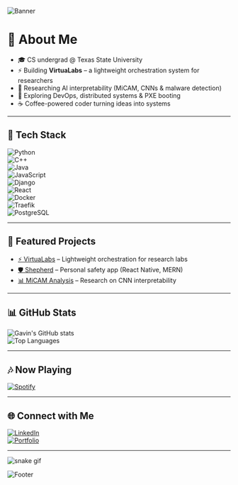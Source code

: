 <!-- Banner -->
![Banner](https://capsule-render.vercel.app/api?type=speech&height=200&color=auto&text=Hi%20I'm%20Gavin&textBg=false&fontColor=FFFFFF&fontSize=100&fontAlignY=60&animation=twinkling&stroke=000000&strokeWidth=3&desc=👋&descSize=100&descAlign=87&descAlignY=60&fontAlign=40)

# 🚀 About Me  
- 🎓 CS undergrad @ Texas State University  
- ⚡ Building **VirtuaLabs** – a lightweight orchestration system for researchers  
- 🔐 Researching AI interpretability (MiCAM, CNNs & malware detection)  
- 🌱 Exploring DevOps, distributed systems & PXE booting  
- ☕ Coffee-powered coder turning ideas into systems  

---

## 🔧 Tech Stack  
![Python](https://img.shields.io/badge/-Python-3776AB?logo=python&logoColor=white&style=plastic)  
![C++](https://img.shields.io/badge/-C++-00599C?logo=c%2B%2B&logoColor=white&style=plastic)  
![Java](https://img.shields.io/badge/-Java-007396?logo=java&logoColor=white&style=plastic)  
![JavaScript](https://img.shields.io/badge/-JavaScript-F7DF1E?logo=javascript&logoColor=black&style=plastic)  
![Django](https://img.shields.io/badge/-Django-092E20?logo=django&logoColor=white&style=plastic)  
![React](https://img.shields.io/badge/-React-61DAFB?logo=react&logoColor=black&style=plastic)  
![Docker](https://img.shields.io/badge/-Docker-2496ED?logo=docker&logoColor=white&style=plastic)  
![Traefik](https://img.shields.io/badge/-Traefik-24A1C1?logo=traefikmesh&logoColor=white&style=plastic)  
![PostgreSQL](https://img.shields.io/badge/-PostgreSQL-336791?logo=postgresql&logoColor=white&style=plastic)  

---

## 🧩 Featured Projects  
- [⚡ VirtuaLabs](https://github.com/your-repo) – Lightweight orchestration for research labs  
- [🛡️ Shepherd](https://github.com/your-repo) – Personal safety app (React Native, MERN)  
- [📊 MiCAM Analysis](https://github.com/your-repo) – Research on CNN interpretability  

---

## 📊 GitHub Stats  
![Gavin's GitHub stats](https://github-readme-stats.vercel.app/api?username=Gavin-Holliday&show_icons=true&theme=tokyonight)  
![Top Languages](https://github-readme-stats.vercel.app/api/top-langs/?username=Gavin-Holliday&layout=compact&theme=tokyonight)  

---

## 🎶 Now Playing  
[![Spotify](https://novatorem.vercel.app/api/spotify)](https://open.spotify.com/user/gavin32holliday)

---

## 🌐 Connect with Me  
[![LinkedIn](https://img.shields.io/badge/LinkedIn-blue?logo=linkedin&logoColor=white)](https://linkedin.com/in/gavin-holliday)  
[![Portfolio](https://img.shields.io/badge/Portfolio-6a5638?logo=About.me&logoColor=white)](https://yourwebsite.com)  

---

<!-- Snake contribution graph -->
![snake gif](https://github.com/Gavin-Holliday/blob/output/github-contribution-grid-snake.svg)

<!-- Footer -->
![Footer](https://capsule-render.vercel.app/api?type=waving&height=200&color=auto&text=“It%20is%20better%20to%20be%20hated%20for%20what%20you%20are%20than%20to%20be%20loved%20for%20what%20you%20are%20not.”%20―%20Andre%20Gide&textBg=false&fontColor=FFFFFF&fontSize=19&fontAlignY=70&animation=twinkling&stroke=FFFFFF&strokeWidth=0&descSize=100&descAlign=87&descAlignY=60&fontAlign=50&section=footer)

